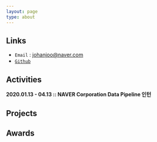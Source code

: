 ```yaml
---
layout: page
type: about
---
```




## Links

- `Email` : johanjoo@naver.com
- [`Github`](https://github.com/chohanjoo)



## Activities

**2020.01.13 - 04.13	::	NAVER Corporation Data Pipeline 인턴**



## Projects



## Awards